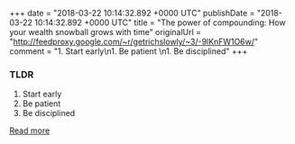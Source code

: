 +++
date = "2018-03-22 10:14:32.892 +0000 UTC"
publishDate = "2018-03-22 10:14:32.892 +0000 UTC"
title = "The power of compounding: How your wealth snowball grows with time"
originalUrl = "http://feedproxy.google.com/~r/getrichslowly/~3/-9lKnFW1O6w/"
comment = "1. Start early\n1. Be patient \n1. Be disciplined"
+++

### TLDR

1. Start early
1. Be patient 
1. Be disciplined

[Read more](http://feedproxy.google.com/~r/getrichslowly/~3/-9lKnFW1O6w/)
